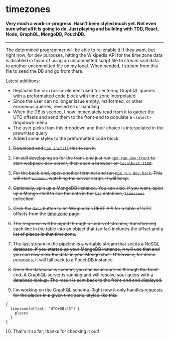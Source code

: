 # timezones

#### Very much a work-in-progress.  Hasn't been styled much yet.  Not even sure what all it is going to do.  Just playing and building with TDD, React, Node, GraphQL, MongoDB, PouchDB.
-------------------------------------------------------------------------------

The determined programmer will be able to re-enable it if they want, but right now, for dev purposes, hitting the Wikipedia API for the time zone data is disabled in favor of using an uncommitted script file to stream said data to another uncommitted file on my local.  When needed, I stream from this file to seed the DB and go from there.

Latest additions:

*  Replaced the `<textarea>` element used for entering GraphQL queries with a preformatted code block with time zone interpolated
*  Since the user can no longer issue empty, malformed, or other erroneous queries, revised error handling
*  When the DB is seeded, I now immediately read from it to gather the UTC offsets and send them to the front-end to populate a `<select>` dropdown menu
*  The user picks from this dropdown and their choice is interpolated in the prewritten query
*  Added some styles to the preformatted code block


1.  ~~Download and `npm install` this to run it.~~

2.  ~~I'm still developing so for the front-end just run `npm run dev:front` to start webpack-dev-server, then open a browser on `localhost:3100`.~~

3.  ~~For the back-end, open another terminal and run `npm run dev:back`.  This will start `nodemon` watching the server script.  It will beep.~~

4.  ~~Optionally, spin up a MongoDB instance.  You can also, if you want, open up a Mongo shell to see the data in the `tzs` database, `timezones` collection.~~

5.  ~~Click the `data` button to hit Wikipedia's REST API for a table of UTC offsets from the [time zone](https://en.wikipedia.org/wiki/Time_zone) page.~~

6.  ~~The response will be piped through a series of streams, transforming each line in the table into an object that (so far) includes the offset and a list of places in that time zone.~~

7.  ~~The last stream in the pipeline is a writable stream that seeds a NoSQL database.  If you started up your MongoDB instance, it will use that and you can now view the data in your Mongo shell.  Otherwise, for demo purposes, it will fall back to a PouchDB instance.~~

8.  ~~Once the database is seeded, you can issue queries through the front-end.  A GraphQL server is running and will resolve your query with a database lookup.  The result is sent back to the front-end and displayed.~~

9.  ~~I'm working on the GraphQL schema.  Right now it only handles requests for the places in a given time zone, styled like this:~~

```
{
  timezone(offset: "UTC+08:45") {
    places
  }
}
```

10.  That's it so far, thanks for checking it out!
